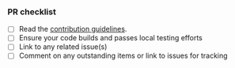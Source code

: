 <!-- Enter details of the change here. Include additional tests that have been done, reference to the issue for tracking, etc. -->

<!-- Please check the completed items below -->
### PR checklist

- [ ] Read the [contribution guidelines](https://github.com/jimschubert/delete-artifacts-action/blob/master/.github/CONTRIBUTING.md).
- [ ] Ensure your code builds and passes local testing efforts
- [ ] Link to any related issue(s)
- [ ] Comment on any outstanding items or link to issues for tracking